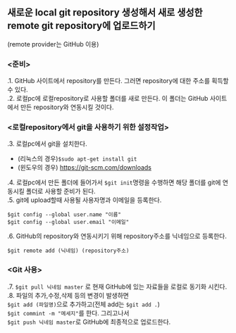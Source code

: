 ## 새로운 local git repository 생성해서 새로 생성한 remote git repository에 업로드하기
(remote provider는 GitHub 이용)  

### <준비>  
.1. GitHub 사이트에서 repository를 만든다. 그러면 repository에 대한 주소를 획득할 수 있다.  
.2. 로컬pc에 로컬repository로 사용할 폴더를 새로 만든다. 이 폴더는 GitHub 사이트에서 만든 repository와 연동시킬 것이다.  

### <로컬repository에서 git을 사용하기 위한 설정작업>  
.3. 로컬pc에서 git을 설치한다.  
  - (리눅스의 경우)```$sudo apt-get install git```  
  - (윈도우의 경우) https://git-scm.com/downloads  
  
.4. 로컬pc에서 만든 폴더에 들어가서 ```$git init```명령을 수행하면 해당 폴더를 git에 연동시킬 폴더로 사용할 준비가 된다.  
.5. git에 upload할때 사용될 사용자명과 이메일을 등록한다.  
```
$git config --global user.name "이름"
$git config --global user.email "이메일"
```
.6. GitHub의 repository와 연동시키기 위해 repository주소를 닉네임으로 등록한다.  
```
$git remote add (닉네임) (repository주소)
```

### <Git 사용>  
.7. ```$git pull 닉네임 master``` 로 현재 GitHub에 있는 자료들을 로컬로 동기화 시킨다.   
.8. 파일의 추가,수정,삭제 등의 변경이 발생하면  
```$git add (파일명)```으로 추가하고(전체 add는 ```$git add .```)  
```$git commint -m "메세지"```를 한다. 그리고나서  
```$git push 닉네임 master```로 GitHub에 최종적으로 업로드한다.  
